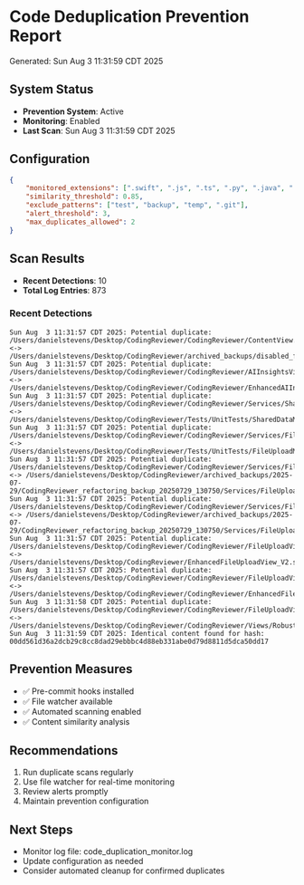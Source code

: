 # Code Deduplication Prevention Report
Generated: Sun Aug  3 11:31:59 CDT 2025

## System Status
- **Prevention System**: Active
- **Monitoring**: Enabled
- **Last Scan**: Sun Aug  3 11:31:59 CDT 2025

## Configuration
```json
{
    "monitored_extensions": [".swift", ".js", ".ts", ".py", ".java", ".kt"],
    "similarity_threshold": 0.85,
    "exclude_patterns": ["test", "backup", "temp", ".git"],
    "alert_threshold": 3,
    "max_duplicates_allowed": 2
}
```

## Scan Results
- **Recent Detections**:       10
- **Total Log Entries**:      873

### Recent Detections
```
Sun Aug  3 11:31:57 CDT 2025: Potential duplicate: /Users/danielstevens/Desktop/CodingReviewer/CodingReviewer/ContentView.swift <-> /Users/danielstevens/Desktop/CodingReviewer/archived_backups/disabled_files_archive/ContentView_AI.swift.disabled
Sun Aug  3 11:31:57 CDT 2025: Potential duplicate: /Users/danielstevens/Desktop/CodingReviewer/CodingReviewer/AIInsightsView.swift <-> /Users/danielstevens/Desktop/CodingReviewer/CodingReviewer/EnhancedAIInsightsView.swift
Sun Aug  3 11:31:57 CDT 2025: Potential duplicate: /Users/danielstevens/Desktop/CodingReviewer/CodingReviewer/Services/SharedDataManager.swift <-> /Users/danielstevens/Desktop/CodingReviewer/Tests/UnitTests/SharedDataManagerTests.swift
Sun Aug  3 11:31:57 CDT 2025: Potential duplicate: /Users/danielstevens/Desktop/CodingReviewer/CodingReviewer/Services/FileUploadManager.swift <-> /Users/danielstevens/Desktop/CodingReviewer/Tests/UnitTests/FileUploadManagerTests.swift
Sun Aug  3 11:31:57 CDT 2025: Potential duplicate: /Users/danielstevens/Desktop/CodingReviewer/CodingReviewer/Services/FileUploadManager.swift <-> /Users/danielstevens/Desktop/CodingReviewer/archived_backups/2025-07-29/CodingReviewer_refactoring_backup_20250729_130750/Services/FileUploadManager_Simple.swift
Sun Aug  3 11:31:57 CDT 2025: Potential duplicate: /Users/danielstevens/Desktop/CodingReviewer/CodingReviewer/Services/FileUploadManager.swift <-> /Users/danielstevens/Desktop/CodingReviewer/archived_backups/2025-07-29/CodingReviewer_refactoring_backup_20250729_130750/Services/FileUploadManager_Clean.swift
Sun Aug  3 11:31:57 CDT 2025: Potential duplicate: /Users/danielstevens/Desktop/CodingReviewer/CodingReviewer/FileUploadView.swift <-> /Users/danielstevens/Desktop/CodingReviewer/EnhancedFileUploadView_V2.swift
Sun Aug  3 11:31:57 CDT 2025: Potential duplicate: /Users/danielstevens/Desktop/CodingReviewer/CodingReviewer/FileUploadView.swift <-> /Users/danielstevens/Desktop/CodingReviewer/CodingReviewer/EnhancedFileUploadView.swift
Sun Aug  3 11:31:58 CDT 2025: Potential duplicate: /Users/danielstevens/Desktop/CodingReviewer/CodingReviewer/FileUploadView.swift <-> /Users/danielstevens/Desktop/CodingReviewer/CodingReviewer/Views/RobustFileUploadView.swift
Sun Aug  3 11:31:59 CDT 2025: Identical content found for hash: 00dd561d36a2dcb29c8cc8dad29ebbbc4d88eb331abe0d79d8811d5dca50dd17
```

## Prevention Measures
- ✅ Pre-commit hooks installed
- ✅ File watcher available
- ✅ Automated scanning enabled
- ✅ Content similarity analysis

## Recommendations
1. Run duplicate scans regularly
2. Use file watcher for real-time monitoring
3. Review alerts promptly
4. Maintain prevention configuration

## Next Steps
- Monitor log file: code_duplication_monitor.log
- Update configuration as needed
- Consider automated cleanup for confirmed duplicates
